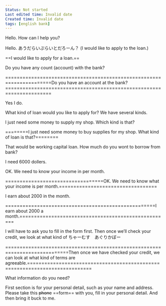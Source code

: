 ```yaml
---
Status: Not started
Last edited time: Invalid date
Created time: Invalid date
tags: [english bank]
---
```

Hello. How can I help you?

Hello. あうだらいぷらいとだろーん？ (I would like to apply to the loan.)

==I would like to apply for a loan.==

Do you have any count (account) with the bank?

======================================================================Do you have an account at the bank?======================================================================

Yes I do.

What kind of loan would you like to apply for? We have several kinds.

I just need some money to supply my shop. Which kind is that?

========I just need some money to buy supplies for my shop. What kind of loan is that?========

That would be working capital loan. How much do you wont to borrow from bank?

I need 6000 dollers.

OK. We need to know your income in per month.

==================================OK. We need to know what your income is per month.==================================

I earn about 2000 in the month.

====================================================I earn about 2000 a month.====================================================

I will have to ask you to fill in the form first. Then once we’ll check your credit, we look at what kind of ちゃーむす　あぐりかぼー

============================================================================Then once we have checked your credit, we can look at what kind of terms are agreeable.============================================================================

What information do you need?

First section is for your personal detail, such as your name and address. Please take this ~~phone~~ ==form== with you, fill in your personal detail. And then bring it buck to me.
